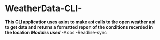 # WeatherData-CLI-

**This CLI application uses axios to make api calls to the open weather api to get data and returns a formatted report of the conditions recorded in the location**
**_Modules used_**
-Axios
-Readline-sync
